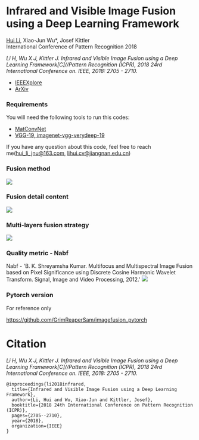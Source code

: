 # Infrared and Visible Image Fusion using a Deep Learning Framework

[Hui Li](https://hli1221.github.io/), Xiao-Jun Wu*, Josef Kittler  
International Conference of Pattern Recognition 2018

*Li H, Wu X J, Kittler J. Infrared and Visible Image Fusion using a Deep Learning Framework[C]//Pattern Recognition (ICPR), 2018 24rd International Conference on. IEEE, 2018: 2705 - 2710.*

- [IEEEXplore](https://ieeexplore.ieee.org/document/8546006)
- [ArXiv](https://arxiv.org/abs/1804.06992)


### Requirements
You will need the following tools to run this codes:
- [MatConvNet](http://www.vlfeat.org/matconvnet/)
- [VGG-19, imagenet-vgg-verydeep-19](http://www.vlfeat.org/matconvnet/pretrained/)


If you have any question about this code, feel free to reach me(hui_li_jnu@163.com, lihui.cv@jiangnan.edu.cn) 


### Fusion method
![](https://github.com/hli1221/imagefusion_deeplearning/blob/master/framework/framework_method.png)

### Fusion detail content
![](https://github.com/hli1221/imagefusion_deeplearning/blob/master/framework/fusion_detail.png)

### Multi-layers fusion strategy
![](https://github.com/hli1221/imagefusion_deeplearning/blob/master/framework/fusion_strategy.png)

### Quality metric - Nabf
Nabf - 'B. K. Shreyamsha Kumar. Multifocus and Multispectral Image Fusion based on Pixel Significance using Discrete Cosine Harmonic Wavelet Transform. Signal, Image and Video Processing, 2012.'
![](https://github.com/hli1221/imagefusion_deeplearning/blob/master/framework/Nabf.png)


### Pytorch version

For reference only

https://github.com/GrimReaperSam/imagefusion_pytorch

# Citation

*Li H, Wu X J, Kittler J. Infrared and Visible Image Fusion using a Deep Learning Framework[C]//Pattern Recognition (ICPR), 2018 24rd International Conference on. IEEE, 2018: 2705 - 2710.*

```
@inproceedings{li2018infrared,
  title={Infrared and Visible Image Fusion using a Deep Learning Framework},
  author={Li, Hui and Wu, Xiao-Jun and Kittler, Josef},
  booktitle={2018 24th International Conference on Pattern Recognition (ICPR)},
  pages={2705--2710},
  year={2018},
  organization={IEEE}
}
```
